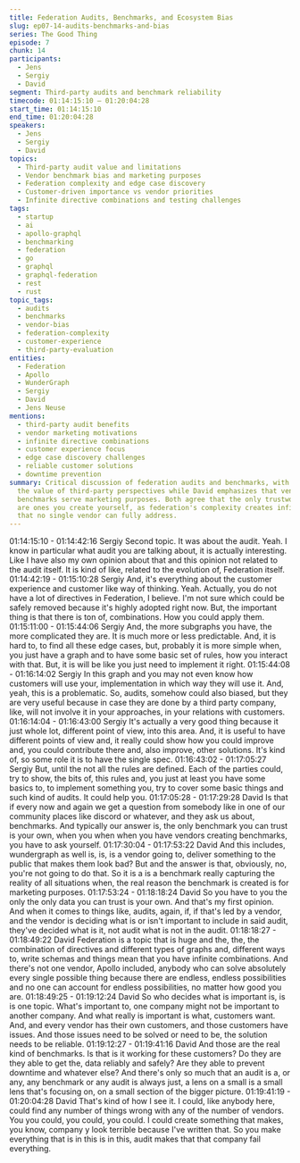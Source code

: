```yaml
---
title: Federation Audits, Benchmarks, and Ecosystem Bias
slug: ep07-14-audits-benchmarks-and-bias
series: The Good Thing
episode: 7
chunk: 14
participants:
  - Jens
  - Sergiy
  - David
segment: Third-party audits and benchmark reliability
timecode: 01:14:15:10 – 01:20:04:28
start_time: 01:14:15:10
end_time: 01:20:04:28
speakers:
  - Jens
  - Sergiy
  - David
topics:
  - Third-party audit value and limitations
  - Vendor benchmark bias and marketing purposes
  - Federation complexity and edge case discovery
  - Customer-driven importance vs vendor priorities
  - Infinite directive combinations and testing challenges
tags:
  - startup
  - ai
  - apollo-graphql
  - benchmarking
  - federation
  - go
  - graphql
  - graphql-federation
  - rest
  - rust
topic_tags:
  - audits
  - benchmarks
  - vendor-bias
  - federation-complexity
  - customer-experience
  - third-party-evaluation
entities:
  - Federation
  - Apollo
  - WunderGraph
  - Sergiy
  - David
  - Jens Neuse
mentions:
  - third-party audit benefits
  - vendor marketing motivations
  - infinite directive combinations
  - customer experience focus
  - edge case discovery challenges
  - reliable customer solutions
  - downtime prevention
summary: Critical discussion of federation audits and benchmarks, with Sergiy highlighting
  the value of third-party perspectives while David emphasizes that vendor-created
  benchmarks serve marketing purposes. Both agree that the only trustworthy benchmarks
  are ones you create yourself, as federation's complexity creates infinite combinations
  that no single vendor can fully address.
---
```


01:14:15:10 - 01:14:42:16
Sergiy
Second topic. It was about the audit. Yeah. I know in particular what audit you are talking about,
it is actually interesting. Like I have also my own opinion about that and this opinion not related
to the audit itself. It is kind of like, related to the evolution of, Federation itself.
01:14:42:19 - 01:15:10:28
Sergiy
And, it's everything about the customer experience and customer like way of thinking. Yeah.
Actually, you do not have a lot of directives in Federation, I believe. I'm not sure which could be
safely removed because it's highly adopted right now. But, the important thing is that there is ton
of, combinations. How you could apply them.
01:15:11:00 - 01:15:44:06
Sergiy
And, the more subgraphs you have, the more complicated they are. It is much more or less
predictable. And, it is hard to, to find all these edge cases, but, probably it is more simple when,
you just have a graph and to have some basic set of rules, how you interact with that. But, it is
will be like you just need to implement it right.
01:15:44:08 - 01:16:14:02
Sergiy
In this graph and you may not even know how customers will use your, implementation in which
way they will use it. And, yeah, this is a problematic. So, audits, somehow could also biased, but
they are very useful because in case they are done by a third party company, like, will not
involve it in your approaches, in your relations with customers.
01:16:14:04 - 01:16:43:00
Sergiy
It's actually a very good thing because it just whole lot, different point of view, into this area. And,
it is useful to have different points of view and, it really could show how you could improve and,
you could contribute there and, also improve, other solutions. It's kind of, so some role it is to
have the single spec.
01:16:43:02 - 01:17:05:27
Sergiy
But, until the not all the rules are defined. Each of the parties could, try to show, the bits of, this
rules and, you just at least you have some basics to, to implement something you, try to cover
some basic things and such kind of audits. It could help you.
01:17:05:28 - 01:17:29:28
David
Is that if every now and again we get a question from somebody like in one of our community
places like discord or whatever, and they ask us about, benchmarks. And typically our answer
is, the only benchmark you can trust is your own, when you when when you have vendors
creating benchmarks, you have to ask yourself.
01:17:30:04 - 01:17:53:22
David
And this includes, wundergraph as well is, is, is a vendor going to, deliver something to the
public that makes them look bad? But and the answer is that, obviously, no, you're not going to
do that. So it is a is a benchmark really capturing the reality of all situations when, the real
reason the benchmark is created is for marketing purposes.
01:17:53:24 - 01:18:18:24
David
So you have to you the only the only data you can trust is your own. And that's my first opinion.
And when it comes to things like, audits, again, if, if that's led by a vendor, and the vendor is
deciding what is or isn't important to include in said audit, they've decided what is it, not audit
what is not in the audit.
01:18:18:27 - 01:18:49:22
David
Federation is a topic that is huge and the, the, the combination of directives and different types
of graphs and, different ways to, write schemas and things mean that you have infinite
combinations. And there's not one vendor, Apollo included, anybody who can solve absolutely
every single possible thing because there are endless, endless possibilities and no one can
account for endless possibilities, no matter how good you are.
01:18:49:25 - 01:19:12:24
David
So who decides what is important is, is is one topic. What's important to, one company might
not be important to another company. And what really is important is what, customers want.
And, and every vendor has their own customers, and those customers have issues. And those
issues need to be solved or need to be, the solution needs to be reliable.
01:19:12:27 - 01:19:41:16
David
And those are the real kind of benchmarks. Is that is it working for these customers? Do they
are they able to get the, data reliably and safely? Are they able to prevent downtime and
whatever else? And there's only so much that an audit is a, or any, any benchmark or any audit
is always just, a lens on a small is a small lens that's focusing on, on a small section of the
bigger picture.
01:19:41:19 - 01:20:04:28
David
That's kind of how I see it. I could, like anybody here, could find any number of things wrong
with any of the number of vendors. You you could, you could, you could. I could create
something that makes, you know, company y look terrible because I've written that. So you
make everything that is in this is in this, audit makes that that company fail everything.